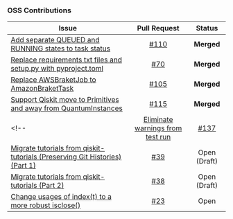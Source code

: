 ### OSS Contributions

<!--
**robotAstray/robotAstray** is a ✨ _special_ ✨ repository because its `README.md` (this file) appears on your GitHub profile.

Here are some ideas to get you started: -->


| Issue | Pull Request    | Status   |
| ---   | :---: | :---: |
| [Add separate QUEUED and RUNNING states to task status](https://github.com/qiskit-community/qiskit-braket-provider/issues/46) | [#110](https://github.com/qiskit-community/qiskit-braket-provider/pull/110)  | **Merged**   |
| [Replace requirements txt files and setup.py with pyproject.toml](https://github.com/qiskit-community/quantum-prototype-template/issues/61) | [#70](https://github.com/qiskit-community/quantum-prototype-template/pull/70)   | **Merged** |
| [Replace AWSBraketJob to AmazonBraketTask](https://github.com/qiskit-community/qiskit-braket-provider/issues/45) |  [#105](https://github.com/qiskit-community/qiskit-braket-provider/pull/105)   |**Merged**   |
| [Support Qiskit move to Primitives and away from QuantumInstances](https://github.com/qiskit-community/qiskit-braket-provider/issues/83) |  [#115](https://github.com/qiskit-community/qiskit-braket-provider/pull/115)   |**Merged** |
<!--| [Eliminate warnings from test run](https://github.com/CQCL/pytket-qiskit/issues/19) |  [#137](https://github.com/CQCL/pytket-qiskit/pull/137)   |Open |
| [Migrate tutorials from qiskit-tutorials (Preserving Git Histories) (Part 1)](https://github.com/qiskit-community/qiskit-algorithms/issues/14) |  [#39](https://github.com/qiskit-community/qiskit-algorithms/pull/39)   |Open (Draft)  |
| [Migrate tutorials from qiskit-tutorials (Part 2)](https://github.com/qiskit-community/qiskit-algorithms/issues/14) |  [#38](https://github.com/qiskit-community/qiskit-algorithms/pull/38)   |Open (Draft)  |
| [Change usages of index(t) to a more robust isclose()](https://github.com/qiskit-community/lindbladmpo/issues/11) |  [#23](https://github.com/qiskit-community/lindbladmpo/pull/23)   |Open  |






